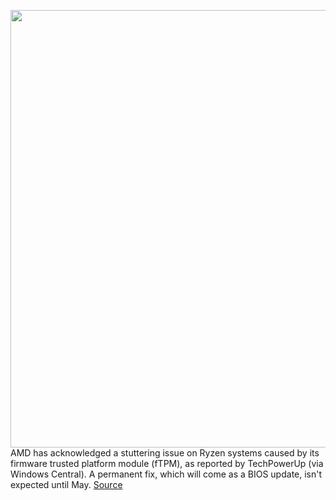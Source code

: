 <img src='https://cdn.vox-cdn.com/thumbor/3EWbJtbHavuhTEiSzxXI5xfSchk=/0x0:5120x2879/1200x800/filters:focal(2151x1031:2969x1849)/cdn.vox-cdn.com/uploads/chorus_image/image/70601171/586681_vermeer_03_0014_5K.0.png' width='700px' /><br/>
AMD has acknowledged a stuttering issue on Ryzen systems caused by its firmware trusted platform module (fTPM), as reported by TechPowerUp (via Windows Central). A permanent fix, which will come as a BIOS update, isn't expected until May.
<a href='https://www.theverge.com/2022/3/9/22968703/amd-issues-workaround-tpm-bug-windows-10-11-performance-issues-stuttering'> Source <a/>